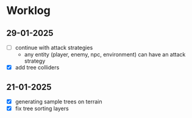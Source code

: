 # Worklog

## 29-01-2025
- [ ] continue with attack strategies
    - any entity (player, enemy, npc, environment) can have an attack strategy
- [x] add tree colliders

## 21-01-2025
- [x] generating sample trees on terrain
- [x] fix tree sorting layers
